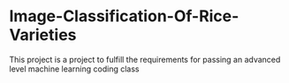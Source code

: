 # Image-Classification-Of-Rice-Varieties
This project is a project to fulfill the requirements for passing an advanced level machine learning coding class
